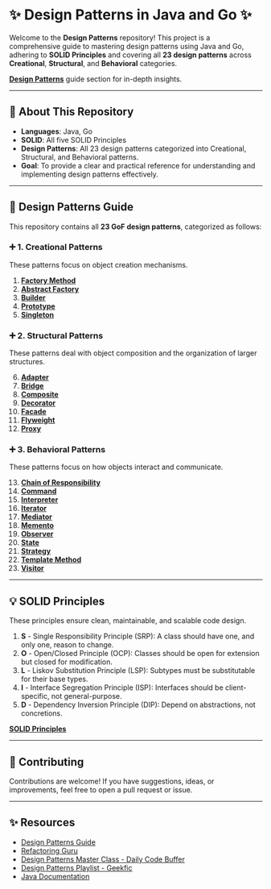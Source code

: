 # ✨ Design Patterns in Java and Go ✨

Welcome to the **Design Patterns** repository! This project is a comprehensive guide to mastering design patterns using Java and Go, adhering to **SOLID Principles** and covering all **23 design patterns** across **Creational**, **Structural**, and **Behavioral** categories.

 **[Design Patterns](https://laiszig.github.io/guide/)** guide section for in-depth insights.

---

## 🔬 About This Repository

- **Languages**: Java, Go
- **SOLID**: All five SOLID Principles
- **Design Patterns**: All 23 design patterns categorized into Creational, Structural, and Behavioral patterns.
- **Goal**: To provide a clear and practical reference for understanding and implementing design patterns effectively.

---

## 🔗 Design Patterns Guide

This repository contains all **23 GoF design patterns**, categorized as follows:

### ➕ 1. Creational Patterns

These patterns focus on object creation mechanisms.

1. [**Factory Method**](factory)
2. [**Abstract Factory**](abstract-factory)
3. [**Builder**](builder)
4. [**Prototype**](prototype)
5. [**Singleton**](singleton)

### ➕ 2. Structural Patterns

These patterns deal with object composition and the organization of larger structures.

6. [**Adapter**](adapter)
7. [**Bridge**](bridge)
8. [**Composite**](composite)
9. [**Decorator**](decorator)
10. [**Facade**](facade)
11. [**Flyweight**](flyweight)
12. [**Proxy**](proxy)

### ➕ 3. Behavioral Patterns

These patterns focus on how objects interact and communicate.

13. [**Chain of Responsibility**](chain-of-responsibility)
14. [**Command**](command)
15. [**Interpreter**](interpreter)
16. [**Iterator**](iterator)
17. [**Mediator**](mediator)
18. [**Memento**](memento)
19. [**Observer**](observer)
20. [**State**](state)
21. [**Strategy**](strategy)
22. [**Template Method**](template-method)
23. [**Visitor**](visitor)

---

## 💡 SOLID Principles

These principles ensure clean, maintainable, and scalable code design.

1. **S** - Single Responsibility Principle (SRP): A class should have one, and only one, reason to change.
2. **O** - Open/Closed Principle (OCP): Classes should be open for extension but closed for modification.
3. **L** - Liskov Substitution Principle (LSP): Subtypes must be substitutable for their base types.
4. **I** - Interface Segregation Principle (ISP): Interfaces should be client-specific, not general-purpose.
5. **D** - Dependency Inversion Principle (DIP): Depend on abstractions, not concretions.

[**SOLID Principles**](solid-principles)

---

## 🔄 Contributing

Contributions are welcome! If you have suggestions, ideas, or improvements, feel free to open a pull request or issue.

---

## ✨ Resources

- [Design Patterns Guide](https://laiszig.github.io/guide/#)
- [Refactoring Guru](https://refactoring.guru/design-patterns)
- [Design Patterns Master Class - Daily Code Buffer](https://www.youtube.com/watch?v=vap9ACtc_tU&ab_channel=DailyCodeBuffer)
- [Design Patterns Playlist - Geekfic](https://www.youtube.com/playlist?list=PLlsmxlJgn1HJpa28yHzkBmUY-Ty71ZUGc)
- [Java Documentation](https://docs.oracle.com/en/java/)